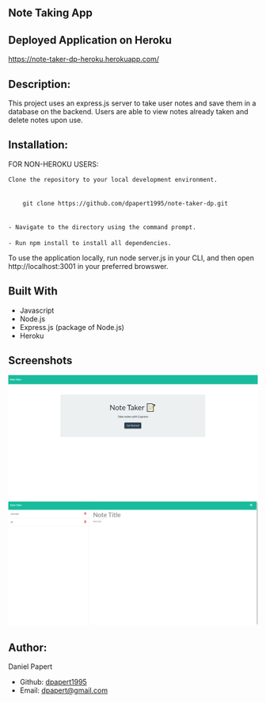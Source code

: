   ## Note Taking App

  ## Deployed Application on Heroku
  https://note-taker-dp-heroku.herokuapp.com/
  ## Description:
  This project uses an express.js server to take user notes and save them in a database on the backend.
  Users are able to view notes already taken and delete notes upon use.
  ## Installation:
  FOR NON-HEROKU USERS:

	Clone the repository to your local development environment.

	
		git clone https://github.com/dpapert1995/note-taker-dp.git
	

	- Navigate to the directory using the command prompt.

	- Run npm install to install all dependencies. 

  To use the application locally, run node server.js in your CLI, and then open http://localhost:3001 in your preferred browswer. 

  ## Built With
  * Javascript
  * Node.js
  * Express.js (package of Node.js)
  * Heroku

  ## Screenshots
  ![](/screenshot1.PNG)
  ![](/screenshot2.PNG)

  ## Author:
  Daniel Papert
  - Github: [dpapert1995](https://github.com/dpapert1995)
  - Email: dpapert@gmail.com